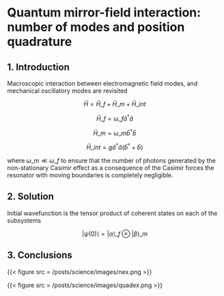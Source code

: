 # Quantum mirror-field interaction: number of modes and position quadrature


## 1. Introduction

Macroscopic interaction between electromagnetic field modes, and mechanical oscillatory modes are revisited

$$\hat{H} = \hat{H}\_{f} + \hat{H}\_{m} + \hat{H}\_{int}$$

$$\hat{H}\_{f} = \omega\_{f} \hat{a}^{\dagger}\hat{a}$$

$$\hat{H}\_{m} = \omega\_{m} \hat{b}^{\dagger}\hat{b}$$

$$\hat{H}\_{int} = g \hat{a}^{\dagger}\hat{a}\left(\hat{b}^{\dagger} + \hat{b}\right)$$

where $\omega\_{m}\ll\omega\_{f}$ to ensure that the number of photons generated by the non-stationary Casimir effect as a consequence of the Casimir forces  the resonator with moving boundaries is completely negligible.

## 2. Solution

Initial wavefunction is the tensor product of coherent states on each of the subsystems

$$\left|\psi(0)\right> = \left|\alpha\right>\_{f}\otimes\left|\beta\right>\_{m}$$

## 3. Conclusions

{{< figure src = /posts/science/images/nex.png >}}

{{< figure src = /posts/science/images/quadex.png >}}
